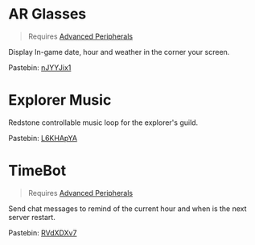 # AR Glasses

> Requires [Advanced Peripherals](https://github.com/Seniorendi/AdvancedPeripherals)

Display In-game date, hour and weather in the corner your screen.

Pastebin: [nJYYJix1](https://pastebin.com/nJYYJix1)

# Explorer Music

Redstone controllable music loop for the explorer's guild.

Pastebin: [L6KHApYA](https://pastebin.com/L6KHApYA)

# TimeBot

> Requires [Advanced Peripherals](https://github.com/Seniorendi/AdvancedPeripherals)

Send chat messages to remind of the current hour and when is the next server restart.

Pastebin: [RVdXDXv7](https://pastebin.com/RVdXDXv7)
